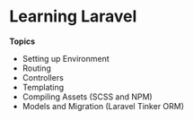# Learning Laravel
**Topics**
-   Setting up Environment
-   Routing
-   Controllers
-   Templating
-   Compiling Assets (SCSS and NPM)
-   Models and Migration (Laravel Tinker ORM)
